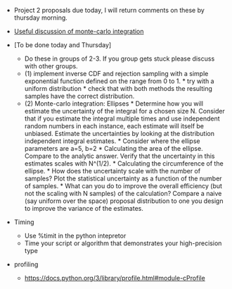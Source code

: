 * Project 2 proposals due today, I will return comments on these by thursday morning.

* [Useful discussion of monte-carlo integration](https://people.duke.edu/~ccc14/sta-663/MonteCarlo.html#monte-carlo-integration)

* [To be done today and Thursday]
   * Do these in groups of 2-3. If you group gets stuck
     please discuss with other groups.
   * (1) implement inverse CDF and rejection sampling with a simple exponential function defined on the range from 0 to 1.
         * try with a uniform distribution
         * check that with both methods the resulting samples have
           the correct distribution.
   * (2) Monte-carlo integration: Ellipses
         * Determine how you will estimate the uncertainty of the integral
           for a chosen size N. Consider that if you estimate the integral
           multiple times and use independent random numbers in each instance,
           each estimate will itself be unbiased. Estimate the uncertainties
           by looking at the distribution independent integral estimates.
         * Consider where the ellipse parameters are a=5, b=2
         * Calculating the area of the ellipse. Compare to the analytic
           answer. Verify that the uncertainty in this estimates scales
           with N^(1/2). 
         * Calculating the circumference of the ellipse.
         * How does the uncertainty scale with the number of samples?
           Plot the statistical uncertainty as a function of the number of
           samples.
         * What can you do to improve the overall efficiency (but not
           the scaling with N samples) of the calculation? Compare a 
           naive (say uniform over the space) proposal distribution
           to one you design to improve the variance of the estimates.
            
* Timing
   * Use %timit in the python intepretor
   * Time your script or algorithm that demonstrates your high-precision type
* profiling
   * https://docs.python.org/3/library/profile.html#module-cProfile
